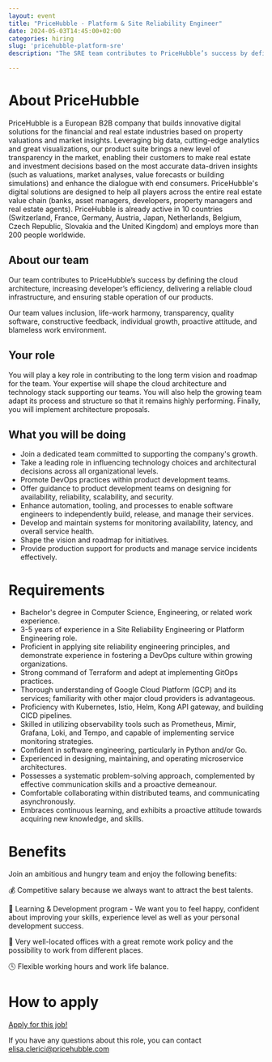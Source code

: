 ```yaml
---
layout: event
title: "PriceHubble - Platform & Site Reliability Engineer"
date: 2024-05-03T14:45:00+02:00
categories: hiring
slug: 'pricehubble-platform-sre'
description: "The SRE team contributes to PriceHubble’s success by defining the cloud architecture, increasing developer’s efficiency, delivering a reliable cloud infrastructure, and ensuring stable operation of our products. You will play a key role in contributing to the long term vision and roadmap for the team. Your expertise will shape the cloud architecture and technology stack supporting our teams."

---
```


# About PriceHubble
PriceHubble is a European B2B company that builds innovative digital solutions for the financial and real estate industries based on property valuations and market insights. Leveraging big data, cutting-edge analytics and great visualizations, our product suite brings a new level of transparency in the market, enabling their customers to make real estate and investment decisions based on the most accurate data-driven insights (such as valuations, market analyses, value forecasts or building simulations) and enhance the dialogue with end consumers. PriceHubble's digital solutions are designed to help all players across the entire real estate value chain (banks, asset managers, developers, property managers and real estate agents). PriceHubble is already active in 10 countries (Switzerland, France, Germany, Austria, Japan, Netherlands, Belgium, Czech Republic, Slovakia and the United Kingdom) and employs more than 200 people worldwide.

## About our team

Our team contributes to PriceHubble’s success by defining the cloud architecture, increasing developer’s efficiency, delivering a reliable cloud infrastructure, and ensuring stable operation of our products.

Our team values inclusion, life-work harmony, transparency, quality software, constructive feedback, individual growth, proactive attitude, and blameless work environment.

## Your role

You will play a key role in contributing to the long term vision and roadmap for the team. Your expertise will shape the cloud architecture and technology stack supporting our teams. You will also help the growing team adapt its process and structure so that it remains highly performing. Finally, you will implement architecture proposals.

## What you will be doing

- Join a dedicated team committed to supporting the company's growth.
- Take a leading role in influencing technology choices and architectural decisions across all organizational levels.
- Promote DevOps practices within product development teams.
- Offer guidance to product development teams on designing for availability, reliability, scalability, and security.
- Enhance automation, tooling, and processes to enable software engineers to independently build, release, and manage their services.
- Develop and maintain systems for monitoring availability, latency, and overall service health.
- Shape the vision and roadmap for initiatives.
- Provide production support for products and manage service incidents effectively.

# Requirements
- Bachelor's degree in Computer Science, Engineering, or related work experience.
- 3-5 years of experience in a Site Reliability Engineering or Platform Engineering role.
- Proficient in applying site reliability engineering principles, and demonstrate experience in fostering a DevOps culture within growing organizations.
- Strong command of Terraform and adept at implementing GitOps practices.
- Thorough understanding of Google Cloud Platform (GCP) and its services; familiarity with other major cloud providers is advantageous.
- Proficiency with Kubernetes, Istio, Helm, Kong API gateway, and building CICD pipelines.
- Skilled in utilizing observability tools such as Prometheus, Mimir, Grafana, Loki, and Tempo, and capable of implementing service monitoring strategies.
- Confident in software engineering, particularly in Python and/or Go.
- Experienced in designing, maintaining, and operating microservice architectures.
- Possesses a systematic problem-solving approach, complemented by effective communication skills and a proactive demeanour.
- Comfortable collaborating within distributed teams, and communicating asynchronously.
- Embraces continuous learning, and exhibits a proactive attitude towards acquiring new knowledge, and skills.

# Benefits
Join an ambitious and hungry team and enjoy the following benefits:

💰 Competitive salary because we always want to attract the best talents.

📘 Learning & Development program - We want you to feel happy, confident about improving your skills, experience level as well as your personal development success.

🏢 Very well-located offices with a great remote work policy and the possibility to work from different places.

🕓 Flexible working hours and work life balance.

# How to apply
<a class="btn btn-primary text-white btn-lg mt-3" target="_blank" href="https://apply.workable.com/pricehubble/j/858A8C5130/apply/">Apply for this job!</a>

If you have any questions about this role, you can contact <a href="mailto:elisa.clerici@pricehubble.com">elisa.clerici@pricehubble.com</a>